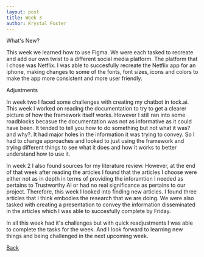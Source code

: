 ```yaml
---
layout: post
title: Week 3
author: Krystal Foster
---
```


What's New?

This week we learned how to use Figma. We were each tasked to recreate and add our own twist to a different social media platform.
The platform that I chose was Netflix. I was able to succesfully recreate the Netflix app for an iphone, making changes to some of 
the fonts, font sizes, icons and colors to make the app more consistent and more user friendly. 

Adjustments

In week two I faced some challenges with creating my chatbot in tock.ai. This week I worked on reading the documentation to try to get a
clearer picture of how the framework itself works. However I still ran into some roadblocks becasue the documentation was not as 
informative as it could have been. It tended to tell you how to do something but not what it was? and why?. It had major holes in the 
information it was trying to convey. So I had to change approaches and looked to just using the framework and trying different things to 
see what it does and how it works to better understand how to use it.

In week 2 I also found sources for my literature review. However, at the end of that week after reading the articles I found that the 
articles I choose were either not as in depth in terms of providing the inforamtion I needed as pertains to Trustworthy AI or had no 
real significance as pertains to our project. Therefore, this week I looked into finding new articles. I found three articles that I 
think embodies the research that we are doing. We were also tasked with creating a presentation to convey the information disseminated 
in the articles which I was able to succesfully complete by Friday.

In all this week had it's challenges but with quick readjustments I was able to complete the tasks for the week. And I look forward to 
learning new things and being challenged in the next upcoming week.


[Back](./)
